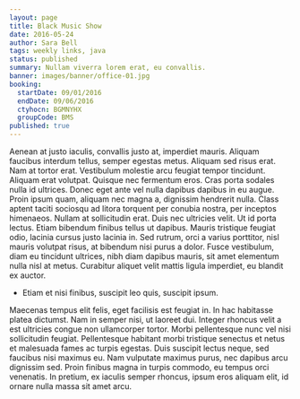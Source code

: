 ```yaml
---
layout: page
title: Black Music Show
date: 2016-05-24
author: Sara Bell
tags: weekly links, java
status: published
summary: Nullam viverra lorem erat, eu convallis.
banner: images/banner/office-01.jpg
booking:
  startDate: 09/01/2016
  endDate: 09/06/2016
  ctyhocn: BGMNYHX
  groupCode: BMS
published: true
---
```

Aenean at justo iaculis, convallis justo at, imperdiet mauris. Aliquam faucibus interdum tellus, semper egestas metus. Aliquam sed risus erat. Nam at tortor erat. Vestibulum molestie arcu feugiat tempor tincidunt. Aliquam erat volutpat. Quisque nec fermentum eros. Cras porta sodales nulla id ultrices. Donec eget ante vel nulla dapibus dapibus in eu augue. Proin ipsum quam, aliquam nec magna a, dignissim hendrerit nulla. Class aptent taciti sociosqu ad litora torquent per conubia nostra, per inceptos himenaeos.
Nullam at sollicitudin erat. Duis nec ultricies velit. Ut id porta lectus. Etiam bibendum finibus tellus ut dapibus. Mauris tristique feugiat odio, lacinia cursus justo lacinia in. Sed rutrum, orci a varius porttitor, nisl mauris volutpat risus, at bibendum nisi purus a dolor. Fusce vestibulum, diam eu tincidunt ultrices, nibh diam dapibus mauris, sit amet elementum nulla nisl at metus. Curabitur aliquet velit mattis ligula imperdiet, eu blandit ex auctor.

* Etiam et nisi finibus, suscipit leo quis, suscipit ipsum.

Maecenas tempus elit felis, eget facilisis est feugiat in. In hac habitasse platea dictumst. Nam in semper nisi, ut laoreet dui. Integer rhoncus velit a est ultricies congue non ullamcorper tortor. Morbi pellentesque nunc vel nisi sollicitudin feugiat. Pellentesque habitant morbi tristique senectus et netus et malesuada fames ac turpis egestas. Duis suscipit lectus neque, sed faucibus nisi maximus eu. Nam vulputate maximus purus, nec dapibus arcu dignissim sed. Proin finibus magna in turpis commodo, eu tempus orci venenatis. In pretium, ex iaculis semper rhoncus, ipsum eros aliquam elit, id ornare nulla massa sit amet arcu.
